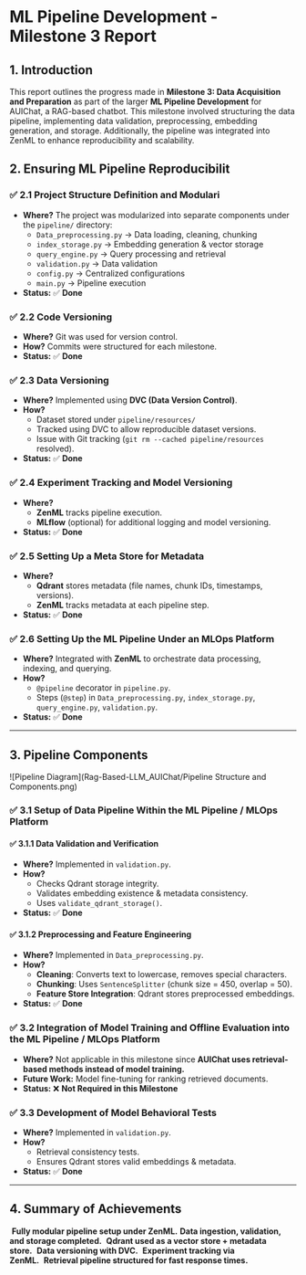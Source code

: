 # **ML Pipeline Development - Milestone 3 Report**

## **1. Introduction**

This report outlines the progress made in **Milestone 3: Data Acquisition and Preparation** as part of the larger **ML Pipeline Development** for AUIChat, a RAG-based chatbot. This milestone involved structuring the data pipeline, implementing data validation, preprocessing, embedding generation, and storage. Additionally, the pipeline was integrated into ZenML to enhance reproducibility and scalability.

## **2. Ensuring ML Pipeline Reproducibilit** 



### ✅ **2.1 Project Structure Definition and Modulari**

- **Where?** The project was modularized into separate components under the `pipeline/` directory:
  - `Data_preprocessing.py` → Data loading, cleaning, chunking
  - `index_storage.py` → Embedding generation & vector storage
  - `query_engine.py` → Query processing and retrieval
  - `validation.py` → Data validation
  - `config.py` → Centralized configurations
  - `main.py` → Pipeline execution
- **Status:** ✅ **Done**

### ✅ **2.2 Code Versioning** 

- **Where?** Git was used for version control.
- **How?** Commits were structured for each milestone.
- **Status:** ✅ **Done**

### ✅ **2.3 Data Versioning** 

- **Where?** Implemented using **DVC (Data Version Control)**.
- **How?**
  - Dataset stored under `pipeline/resources/`
  - Tracked using DVC to allow reproducible dataset versions.
  - Issue with Git tracking (`git rm --cached pipeline/resources` resolved).
- **Status:** ✅ **Done**

### ✅ **2.4 Experiment Tracking and Model Versioning** 

- **Where?**
  - **ZenML** tracks pipeline execution.
  - **MLflow** (optional) for additional logging and model versioning.
- **Status:** ✅ **Done**

### ✅ **2.5 Setting Up a Meta Store for Metadata**

- **Where?**
  - **Qdrant** stores metadata (file names, chunk IDs, timestamps, versions).
  - **ZenML** tracks metadata at each pipeline step.
- **Status:** ✅ **Done**

### ✅ **2.6 Setting Up the ML Pipeline Under an MLOps Platform** 

- **Where?** Integrated with **ZenML** to orchestrate data processing, indexing, and querying.
- **How?**
  - `@pipeline` decorator in `pipeline.py`.
  - Steps (`@step`) in `Data_preprocessing.py`, `index_storage.py`, `query_engine.py`, `validation.py`.
- **Status:** ✅ **Done**

---

## **3. Pipeline Components** 

![Pipeline Diagram](Rag-Based-LLM_AUIChat/Pipeline Structure and Components.png)

### ✅ **3.1 Setup of Data Pipeline Within the ML Pipeline / MLOps Platform**

#### ✅ **3.1.1 Data Validation and Verification** 

- **Where?** Implemented in `validation.py`.
- **How?**
  - Checks Qdrant storage integrity.
  - Validates embedding existence & metadata consistency.
  - Uses `validate_qdrant_storage()`.
- **Status:** ✅ **Done**

#### ✅ **3.1.2 Preprocessing and Feature Engineering** 

- **Where?** Implemented in `Data_preprocessing.py`.
- **How?**
  - **Cleaning**: Converts text to lowercase, removes special characters.
  - **Chunking**: Uses `SentenceSplitter` (chunk size = 450, overlap = 50).
  - **Feature Store Integration**: Qdrant stores preprocessed embeddings.
- **Status:** ✅ **Done**

### ✅ **3.2 Integration of Model Training and Offline Evaluation into the ML Pipeline / MLOps Platform** 

- **Where?** Not applicable in this milestone since **AUIChat uses retrieval-based methods instead of model training.**
- **Future Work:** Model fine-tuning for ranking retrieved documents.
- **Status:** ❌ **Not Required in this Milestone**

### ✅ **3.3 Development of Model Behavioral Tests** 

- **Where?** Implemented in `validation.py`.
- **How?**
  - Retrieval consistency tests.
  - Ensures Qdrant stores valid embeddings & metadata.
- **Status:** ✅ **Done**

---

## **4. Summary of Achievements**

 **Fully modular pipeline setup under ZenML.** **Data ingestion, validation, and storage completed.**  **Qdrant used as a vector store + metadata store.**  **Data versioning with DVC.**  **Experiment tracking via ZenML.**  **Retrieval pipeline structured for fast response times.**

##

